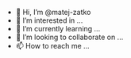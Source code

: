 - 👋 Hi, I’m @matej-zatko
- 👀 I’m interested in ...
- 🌱 I’m currently learning ...
- 💞️ I’m looking to collaborate on ...
- 📫 How to reach me ...

<!---
matej-zatko/matej-zatko is a ✨ special ✨ repository because its `README.md` (this file) appears on your GitHub profile.
You can click the Preview link to take a look at your changes.
--->
